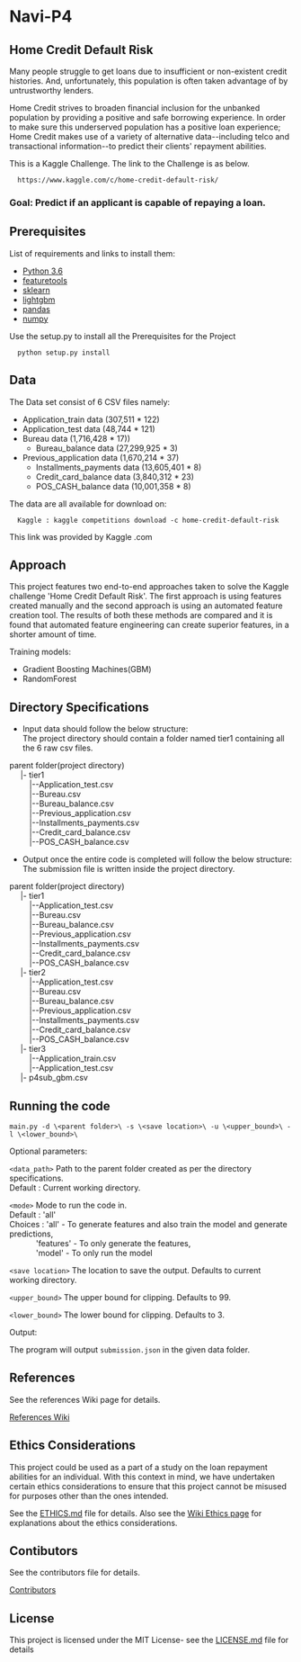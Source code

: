 # Navi-P4
## Home Credit Default Risk
Many people struggle to get loans due to insufficient or non-existent credit histories. And, unfortunately, this population is often taken advantage of by untrustworthy lenders.

Home Credit strives to broaden financial inclusion for the unbanked population by providing a positive and safe borrowing experience. In order to make sure this underserved population has a positive loan experience; Home Credit makes use of a variety of alternative data--including telco and transactional information--to predict their clients' repayment abilities.

This is a Kaggle Challenge. The link to the Challenge is as below. 

      https://www.kaggle.com/c/home-credit-default-risk/

### Goal: Predict if an applicant is capable of repaying a loan.

## Prerequisites
List of requirements and links to install them:

* [Python 3.6](https://www.python.org/downloads/release/python-360/)
* [featuretools](https://www.featuretools.com)
* [sklearn](https://scikit-learn.org/stable/)
* [lightgbm](https://lightgbm.readthedocs.io/en/latest/)
* [pandas](https://pandas.pydata.org/index.html)
* [numpy](https://www.numpy.org)

Use the setup.py to install all the Prerequisites for the Project

      python setup.py install

## Data

The Data set consist of 6 CSV files namely:

* Application_train data (307,511 * 122)
* Application_test data (48,744 * 121)
* Bureau data (1,716,428 * 17))
  * Bureau_balance data (27,299,925 * 3)       
* Previous_application data (1,670,214 * 37)
  * Installments_payments data (13,605,401 * 8)
  * Credit_card_balance data (3,840,312 * 23)
  * POS_CASH_balance data (10,001,358 * 8)              

The data are all available for download on:

      Kaggle : kaggle competitions download -c home-credit-default-risk
      
This link was provided by Kaggle .com

## Approach 
   
This project features two end-to-end approaches taken to solve the Kaggle challenge 'Home Credit Default Risk'. The first approach is using features created manually and the second approach is using an automated feature creation tool. The results of both these methods are compared and it is found that automated feature engineering can create superior features, in a shorter amount of time.

Training models: <br />
* Gradient Boosting Machines(GBM)
* RandomForest

## Directory Specifications

* Input data should follow the below structure: <br />
The project directory should contain a folder named tier1 containing all the 6 raw csv files. <br />

parent folder(project directory)  <br />
&nbsp;&nbsp;&nbsp;&nbsp;  |- tier1 <br />
&nbsp;&nbsp;&nbsp;&nbsp;&nbsp;&nbsp;&nbsp;&nbsp;      |--Application_test.csv <br />
&nbsp;&nbsp;&nbsp;&nbsp;&nbsp;&nbsp;&nbsp;&nbsp;      |--Bureau.csv <br />
&nbsp;&nbsp;&nbsp;&nbsp;&nbsp;&nbsp;&nbsp;&nbsp;      |--Bureau_balance.csv <br />
&nbsp;&nbsp;&nbsp;&nbsp;&nbsp;&nbsp;&nbsp;&nbsp;      |--Previous_application.csv <br />
&nbsp;&nbsp;&nbsp;&nbsp;&nbsp;&nbsp;&nbsp;&nbsp;      |--Installments_payments.csv <br />
&nbsp;&nbsp;&nbsp;&nbsp;&nbsp;&nbsp;&nbsp;&nbsp;      |--Credit_card_balance.csv <br />
&nbsp;&nbsp;&nbsp;&nbsp;&nbsp;&nbsp;&nbsp;&nbsp;      |--POS_CASH_balance.csv <br />

* Output once the entire code is completed will follow the below structure: <br />
The submission file is written inside the project directory. <br />

parent folder(project directory)  
&nbsp;&nbsp;&nbsp;&nbsp;  |- tier1 <br />
&nbsp;&nbsp;&nbsp;&nbsp;&nbsp;&nbsp;&nbsp;&nbsp;      |--Application_test.csv <br />
&nbsp;&nbsp;&nbsp;&nbsp;&nbsp;&nbsp;&nbsp;&nbsp;      |--Bureau.csv <br />
&nbsp;&nbsp;&nbsp;&nbsp;&nbsp;&nbsp;&nbsp;&nbsp;      |--Bureau_balance.csv <br />
&nbsp;&nbsp;&nbsp;&nbsp;&nbsp;&nbsp;&nbsp;&nbsp;      |--Previous_application.csv <br />
&nbsp;&nbsp;&nbsp;&nbsp;&nbsp;&nbsp;&nbsp;&nbsp;      |--Installments_payments.csv <br />
&nbsp;&nbsp;&nbsp;&nbsp;&nbsp;&nbsp;&nbsp;&nbsp;      |--Credit_card_balance.csv <br />
&nbsp;&nbsp;&nbsp;&nbsp;&nbsp;&nbsp;&nbsp;&nbsp;      |--POS_CASH_balance.csv <br />
&nbsp;&nbsp;&nbsp;&nbsp;  |- tier2 <br />
&nbsp;&nbsp;&nbsp;&nbsp;&nbsp;&nbsp;&nbsp;&nbsp;      |--Application_test.csv <br />
&nbsp;&nbsp;&nbsp;&nbsp;&nbsp;&nbsp;&nbsp;&nbsp;      |--Bureau.csv <br />
&nbsp;&nbsp;&nbsp;&nbsp;&nbsp;&nbsp;&nbsp;&nbsp;      |--Bureau_balance.csv <br />
&nbsp;&nbsp;&nbsp;&nbsp;&nbsp;&nbsp;&nbsp;&nbsp;      |--Previous_application.csv <br />
&nbsp;&nbsp;&nbsp;&nbsp;&nbsp;&nbsp;&nbsp;&nbsp;      |--Installments_payments.csv <br />
&nbsp;&nbsp;&nbsp;&nbsp;&nbsp;&nbsp;&nbsp;&nbsp;      |--Credit_card_balance.csv <br />
&nbsp;&nbsp;&nbsp;&nbsp;&nbsp;&nbsp;&nbsp;&nbsp;      |--POS_CASH_balance.csv <br />
&nbsp;&nbsp;&nbsp;&nbsp; |- tier3   <br />
&nbsp;&nbsp;&nbsp;&nbsp;&nbsp;&nbsp;&nbsp;&nbsp;      |--Application_train.csv <br />
&nbsp;&nbsp;&nbsp;&nbsp;&nbsp;&nbsp;&nbsp;&nbsp;      |--Application_test.csv <br />
&nbsp;&nbsp;&nbsp;&nbsp; |- p4sub_gbm.csv <br />


## Running the code

`main.py -d \<parent folder>\ -s \<save location>\ -u \<upper_bound>\ -l \<lower_bound>\`

Optional parameters: <br />

`<data_path>` Path to the parent folder created as per the directory specifications. <br />
Default : Current working directory. <br />

`<mode>` Mode to run the code in. <br />
Default : 'all' <br />
Choices : 'all' - To generate features and also train the model and generate predictions, <br />
&nbsp;&nbsp;&nbsp;&nbsp;&nbsp;&nbsp;&nbsp;&nbsp;&nbsp;&nbsp;&nbsp;          'features' - To only generate the features, <br />
&nbsp;&nbsp;&nbsp;&nbsp;&nbsp;&nbsp;&nbsp;&nbsp;&nbsp;&nbsp;&nbsp;          'model' - To only run the model <br />

`<save location>` The location to save the output. Defaults to current working directory.

`<upper_bound>` The upper bound for clipping. Defaults to 99.

`<lower_bound>` The lower bound for clipping. Defaults to 3.

Output:

The program will output `submission.json` in the given data folder.
  
  
## References

See the references Wiki page for details. 

[References Wiki](https://github.com/dsp-uga/Navi-P4/wiki/References)

## Ethics Considerations
This project could be used as a part of a study on the loan repayment abilities for an individual. With this context in mind, we have undertaken certain ethics considerations to ensure that this project cannot be misused for purposes other than the ones intended.

See the [ETHICS.md](https://github.com/dsp-uga/Navi-P4/blob/master/ETHICS.md) file for details.
Also see the [Wiki Ethics page](https://github.com/dsp-uga/Navi-P4/wiki/Ethics) for explanations about the ethics considerations.

## Contibutors
See the contributors file for details. 

[Contributors](https://github.com/dsp-uga/Navi-P4/blob/master/Contributors.md)

## License
This project is licensed under the MIT License- see the [LICENSE.md]( https://github.com/dsp-uga/Navi-P4/blob/master/LICENSE) file for details

